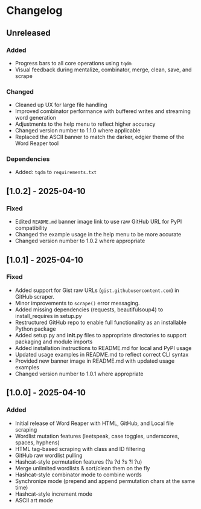 # Changelog

## Unreleased
### Added
- Progress bars to all core operations using `tqdm`
- Visual feedback during mentalize, combinator, merge, clean, save, and scrape
  
### Changed
- Cleaned up UX for large file handling
- Improved combinator performance with buffered writes and streaming word generation
- Adjustments to the help menu to reflect higher accuracy
- Changed version number to 1.1.0 where applicable
- Replaced the ASCII banner to match the darker, edgier theme of the Word Reaper tool

### Dependencies
- Added: `tqdm` to `requirements.txt`

## [1.0.2] - 2025-04-10
### Fixed
- Edited `README.md` banner image link to use raw GitHub URL for PyPI compatibility
- Changed the example usage in the help menu to be more accurate
- Changed version number to 1.0.2 where appropriate

## [1.0.1] - 2025-04-10
### Fixed
- Added support for Gist raw URLs (`gist.githubusercontent.com`) in GitHub scraper.
- Minor improvements to `scrape()` error messaging.
- Added missing dependencies (requests, beautifulsoup4) to install_requires in setup.py
- Restructured GitHub repo to enable full functionality as an installable Python package
- Added setup.py and __init__.py files to appropriate directories to support packaging and module imports
- Added installation instructions to README.md for local and PyPI usage
- Updated usage examples in README.md to reflect correct CLI syntax
- Provided new banner image in README.md with updated usage examples
- Changed version number to 1.0.1 where appropriate

## [1.0.0] - 2025-04-10
### Added
- Initial release of Word Reaper with HTML, GitHub, and Local file scraping
- Wordlist mutation features (leetspeak, case toggles, underscores, spaces, hyphens)
- HTML tag-based scraping with class and ID filtering
- GitHub raw wordlist pulling
- Hashcat-style permutation features (?a ?d ?s ?l ?u)
- Merge unlimited wordlists & sort/clean them on the fly
- Hashcat-style combinator mode to combine words
- Synchronize mode (prepend and append permutation chars at the same time)
- Hashcat-style increment mode
- ASCII art mode

